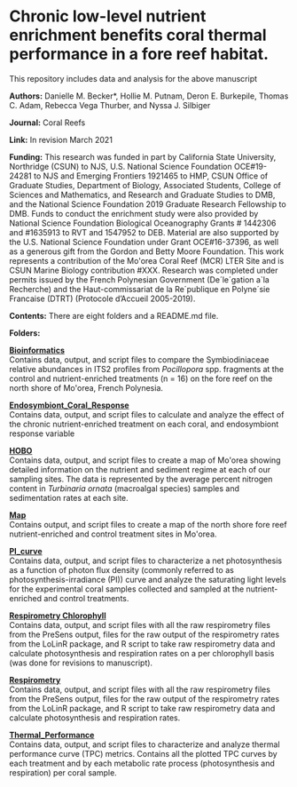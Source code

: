 # Chronic low-level nutrient enrichment benefits coral thermal performance in a fore reef habitat.

This repository includes data and analysis for the above manuscript

**Authors:** Danielle M. Becker*, Hollie M. Putnam, Deron E. Burkepile, Thomas C. Adam, Rebecca Vega Thurber, and Nyssa J. Silbiger

**Journal:** Coral Reefs

**Link:** In revision March 2021

**Funding:** This research was funded in part by California State University, Northridge (CSUN) to NJS, U.S. National Science Foundation OCE#19-24281 to NJS and Emerging Frontiers 1921465 to HMP, CSUN Office of Graduate Studies, Department of Biology, Associated Students, College of Sciences and Mathematics, and Research and Graduate Studies to DMB, and the National Science Foundation 2019 Graduate Research Fellowship to DMB. Funds to conduct the enrichment study were also provided by National Science Foundation Biological Oceanography Grants # 1442306 and #1635913 to RVT and 1547952 to DEB. Material are also supported by the U.S. National Science Foundation under Grant OCE#16-37396, as well as a generous gift from the Gordon and Betty Moore Foundation. This work represents a contribution of the Mo'orea Coral Reef (MCR) LTER Site and is CSUN Marine Biology contribution #XXX. Research was completed under permits issued by the French Polynesian Government (De´le´gation a`la Recherche) and the Haut-commissariat de la Re´publique en Polyne´sie Francaise (DTRT) (Protocole d’Accueil 2005-2019).

**Contents:** There are eight folders and a README.md file.

**Folders:**

**[Bioinformatics](Bioinformatics)**    
Contains data, output, and script files to compare the Symbiodiniaceae relative abundances in ITS2 profiles from *Pocillopora* spp. fragments at the control and nutrient-enriched treatments (n = 16) on the fore reef on the north shore of Mo'orea, French Polynesia.

**[Endosymbiont_Coral_Response](Endosymbiont_Coral_Response)**          
Contains data, output, and script files to calculate and analyze the effect of the chronic nutrient-enriched treatment on each coral, and endosymbiont response variable

**[HOBO](HOBO)**  
Contains data, output, and script files to create a map of Mo'orea showing detailed information on the nutrient and sediment regime at each of our sampling sites. The data is represented by the average percent nitrogen content in *Turbinaria ornata* (macroalgal species) samples and sedimentation rates at each site.

**[Map](Map)**  
Contains output, and script files to create a map of the north shore fore reef nutrient-enriched and control treatment sites in Mo'orea.

**[PI_curve](PI_curve)**  
Contains data, output, and script files to characterize a net photosynthesis as a function of photon flux density (commonly referred to as photosynthesis-irradiance (PI)) curve and analyze the saturating light levels for the experimental coral samples collected and sampled at the nutrient-enriched and control treatments. 

**[Respirometry Chlorophyll](Resp.chlorophyll)**  
Contains data, output, and script files with all the raw respirometry files from the PreSens output, files for the raw output of the respirometry rates from the LoLinR package, and R script to take raw respirometry data and calculate photosynthesis and respiration rates on a per chlorophyll basis (was done for revisions to manuscript).

**[Respirometry](Respirometry)**  
Contains data, output, and script files with all the raw respirometry files from the PreSens output, files for the raw output of the respirometry rates from the LoLinR package, and R script to take raw respirometry data and calculate photosynthesis and respiration rates.

**[Thermal_Performance](Thermal_Performance)**  
Contains data, output, and script files to characterize and analyze thermal performance curve (TPC) metrics. Contains all the plotted TPC curves by each treatment and by each metabolic rate process (photosynthesis and respiration) per coral sample.







